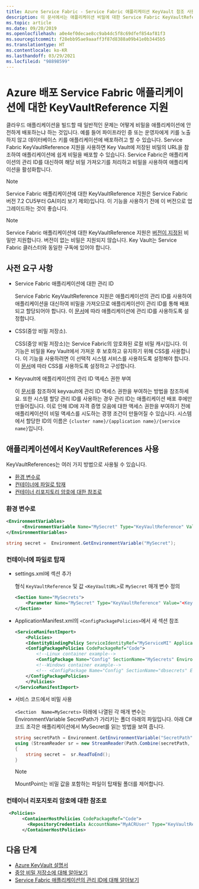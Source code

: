 ```yaml
---
title: Azure Service Fabric - Service Fabric 애플리케이션 KeyVault 참조 사용
description: 이 문서에서는 애플리케이션 비밀에 대한 Service Fabric KeyVaultReference 지원을 사용하는 방법에 대해 설명합니다.
ms.topic: article
ms.date: 09/20/2019
ms.openlocfilehash: a0e4ef0decae8cc9ab4dc5f8c69dfef854af81f3
ms.sourcegitcommit: f28ebb95ae9aaaff3f87d8388a09b41e0b3445b5
ms.translationtype: HT
ms.contentlocale: ko-KR
ms.lasthandoff: 03/29/2021
ms.locfileid: "98898599"
---
```

# <a name="keyvaultreference-support-for-azure-deployed-service-fabric-applications"></a>Azure 배포 Service Fabric 애플리케이션에 대한 KeyVaultReference 지원

클라우드 애플리케이션을 빌드할 때 일반적인 문제는 어떻게 비밀을 애플리케이션에 안전하게 배포하는냐 하는 것입니다. 예를 들어 파이프라인 중 또는 운영자에게 키를 노출하지 않고 데이터베이스 키를 애플리케이션에 배포하려고 할 수 있습니다. Service Fabric KeyVaultReference 지원을 사용하면 Key Vault에 저장된 비밀의 URL을 참조하여 애플리케이션에 쉽게 비밀을 배포할 수 있습니다. Service Fabric은 애플리케이션의 관리 ID를 대신하여 해당 비밀 가져오기를 처리하고 비밀을 사용하여 애플리케이션을 활성화합니다.

> [!NOTE]
> Service Fabric 애플리케이션에 대한 KeyVaultReference 지원은 Service Fabric 버전 7.2 CU5부터 GA(미리 보기 제외)입니다. 이 기능을 사용하기 전에 이 버전으로 업그레이드하는 것이 좋습니다.

> [!NOTE]
> Service Fabric 애플리케이션에 대한 KeyVaultReference 지원은 [버전이 지정된](../key-vault/general/about-keys-secrets-certificates.md#objects-identifiers-and-versioning) 비밀만 지원합니다. 버전이 없는 비밀은 지원되지 않습니다. Key Vault는 Service Fabric 클러스터와 동일한 구독에 있어야 합니다. 

## <a name="prerequisites"></a>사전 요구 사항

- Service Fabric 애플리케이션에 대한 관리 ID

    Service Fabric KeyVaultReference 지원은 애플리케이션의 관리 ID를 사용하여 애플리케이션을 대신하여 비밀을 가져오므로 애플리케이션이 관리 ID를 통해 배포되고 할당되어야 합니다. 이 [문서](concepts-managed-identity.md)에 따라 애플리케이션에 관리 ID를 사용하도록 설정합니다.

- CSS(중앙 비밀 저장소).

    CSS(중앙 비밀 저장소)는 Service Fabric의 암호화된 로컬 비밀 캐시입니다. 이 기능은 비밀을 Key Vault에서 가져온 후 보호하고 유지하기 위해 CSS를 사용합니다. 이 기능을 사용하려면 이 선택적 시스템 서비스를 사용하도록 설정해야 합니다. 이 [문서](service-fabric-application-secret-store.md)에 따라 CSS를 사용하도록 설정하고 구성합니다.

- Keyvault에 애플리케이션의 관리 ID 액세스 권한 부여

    이 [문서](how-to-grant-access-other-resources.md)를 참조하여 keyvault에 관리 ID 액세스 권한을 부여하는 방법을 참조하세요. 또한 시스템 할당 관리 ID를 사용하는 경우 관리 ID는 애플리케이션 배포 후에만 만들어집니다. 이로 인해 ID에 자격 증명 모음에 대한 액세스 권한을 부여하기 전에 애플리케이션이 비밀 액세스를 시도하는 경쟁 조건이 만들어질 수 있습니다. 시스템에서 할당한 ID의 이름은 `{cluster name}/{application name}/{service name}`입니다.
    
## <a name="use-keyvaultreferences-in-your-application"></a>애플리케이션에서 KeyVaultReferences 사용
KeyVaultReferences는 여러 가지 방법으로 사용될 수 있습니다.
- [환경 변수로](#as-an-environment-variable)
- [컨테이너에 파일로 탑재](#mounted-as-a-file-into-your-container)
- [컨테이너 리포지토리 암호에 대한 참조로](#as-a-reference-to-a-container-repository-password)

### <a name="as-an-environment-variable"></a>환경 변수로

```xml
<EnvironmentVariables>
      <EnvironmentVariable Name="MySecret" Type="KeyVaultReference" Value="<KeyVaultURL>"/>
</EnvironmentVariables>
```

```C#
string secret =  Environment.GetEnvironmentVariable("MySecret");
```

### <a name="mounted-as-a-file-into-your-container"></a>컨테이너에 파일로 탑재

- settings.xml에 섹션 추가

    형식 `KeyVaultReference` 및 값 `<KeyVaultURL>`로 `MySecret` 매개 변수 정의

    ```xml
    <Section Name="MySecrets">
        <Parameter Name="MySecret" Type="KeyVaultReference" Value="<KeyVaultURL>"/>
    </Section>
    ```

- ApplicationManifest.xml의 `<ConfigPackagePolicies>`에서 새 섹션 참조

    ```xml
    <ServiceManifestImport>
        <Policies>
        <IdentityBindingPolicy ServiceIdentityRef="MyServiceMI" ApplicationIdentityRef="MyApplicationMI" />
        <ConfigPackagePolicies CodePackageRef="Code">
            <!--Linux container example-->
            <ConfigPackage Name="Config" SectionName="MySecrets" EnvironmentVariableName="SecretPath" MountPoint="/var/secrets"/>
            <!--Windows container example-->
            <!-- <ConfigPackage Name="Config" SectionName="dbsecrets" EnvironmentVariableName="SecretPath" MountPoint="C:\secrets"/> -->
        </ConfigPackagePolicies>
        </Policies>
    </ServiceManifestImport>
    ```

- 서비스 코드에서 비밀 사용

    `<Section  Name=MySecrets>` 아래에 나열된 각 매개 변수는 EnvironmentVariable SecretPath가 가리키는 폴더 아래의 파일입니다. 아래 C# 코드 조각은 애플리케이션에서 MySecret를 읽는 방법을 보여 줍니다.

    ```C#
    string secretPath = Environment.GetEnvironmentVariable("SecretPath");
    using (StreamReader sr = new StreamReader(Path.Combine(secretPath, "MySecret"))) 
    {
        string secret =  sr.ReadToEnd();
    }
    ```
    > [!NOTE] 
    > MountPoint는 비밀 값을 포함하는 파일이 탑재될 폴더를 제어합니다.

### <a name="as-a-reference-to-a-container-repository-password"></a>컨테이너 리포지토리 암호에 대한 참조로

```xml
 <Policies>
      <ContainerHostPolicies CodePackageRef="Code">
        <RepositoryCredentials AccountName="MyACRUser" Type="KeyVaultReference" Password="<KeyVaultURL>"/>
      </ContainerHostPolicies>
```

## <a name="next-steps"></a>다음 단계

* [Azure KeyVault 설명서](../key-vault/index.yml)
* [중앙 비밀 저장소에 대해 알아보기](service-fabric-application-secret-store.md)
* [Service Fabric 애플리케이션의 관리 ID에 대해 알아보기](concepts-managed-identity.md)
